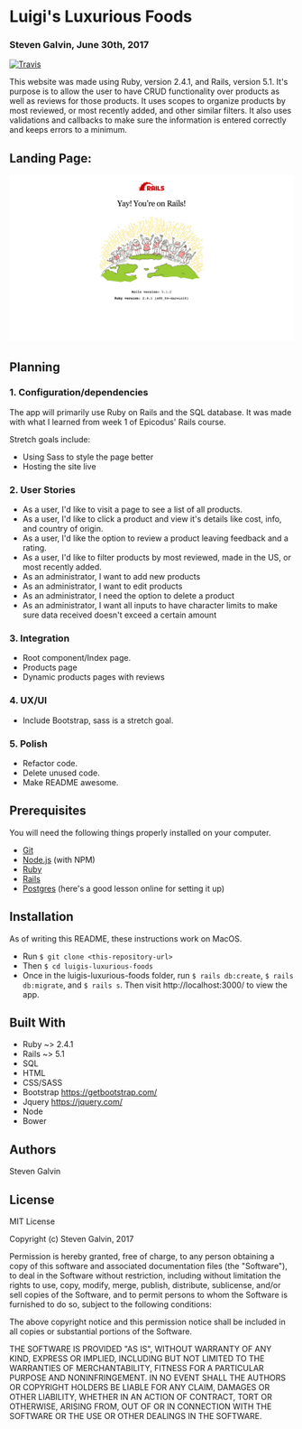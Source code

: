 # Luigi's Luxurious Foods
### Steven Galvin, June 30th, 2017
[![Travis](https://img.shields.io/travis/rust-lang/rust.svg?style=plastic)](https://github.com/steven-galvin/luigis-luxurious-foods)

This website was made using Ruby, version 2.4.1, and Rails, version 5.1. It's purpose is to allow the user to have CRUD functionality over products as well as reviews for those products. It uses scopes to organize products by most reviewed, or most recently added, and other similar filters. It also uses validations and callbacks to make sure the information is entered correctly and keeps errors to a minimum.

## Landing Page:
![](./app/assets/images/landing.png "Luigi's Luxurious Foods")

## Planning

### 1. Configuration/dependencies
  The app will primarily use Ruby on Rails and the SQL database. It was made with what I learned from week 1 of Epicodus' Rails course.

  Stretch goals include:
  * Using Sass to style the page better
  * Hosting the site live

### 2. User Stories
  * As a user, I'd like to visit a page to see a list of all products.
  * As a user, I'd like to click a product and view it's details like cost, info, and country of origin.
  * As a user, I'd like the option to review a product leaving feedback and a rating.
  * As a user, I'd like to filter products by most reviewed, made in the US, or most recently added.
  * As an administrator, I want to add new products
  * As an administrator, I want to edit products
  * As an administrator, I need the option to delete a product
  * As an administrator, I want all inputs to have character limits to make sure data received doesn't exceed a certain amount

### 3. Integration
  * Root component/Index page.
  * Products page
  * Dynamic products pages with reviews

### 4. UX/UI
  * Include Bootstrap, sass is a stretch goal.

### 5. Polish
  * Refactor code.
  * Delete unused code.
  * Make README awesome.

## Prerequisites

You will need the following things properly installed on your computer.

* [Git](https://git-scm.com/)
* [Node.js](https://nodejs.org/) (with NPM)
* [Ruby](https://www.ruby-lang.org/en/downloads/)
* [Rails](http://rubyonrails.org/)
* [Postgres](https://www.learnhowtoprogram.com/ruby/ruby-database-basics/installing-postgres-7fb0cff7-a0f5-4b61-a0db-8a928b9f67ef) (here's a good lesson online for setting it up)

## Installation

As of writing this README, these instructions work on MacOS.

* Run `$ git clone <this-repository-url>`
* Then `$ cd luigis-luxurious-foods`
* Once in the luigis-luxurious-foods folder, run `$ rails db:create`, `$ rails db:migrate`, and `$ rails s`. Then visit http://localhost:3000/ to view the app.

## Built With

* Ruby ~> 2.4.1
* Rails ~> 5.1
* SQL
* HTML
* CSS/SASS
* Bootstrap https://getbootstrap.com/
* Jquery https://jquery.com/
* Node
* Bower

## Authors

Steven Galvin

## License

MIT License

Copyright (c) Steven Galvin, 2017

Permission is hereby granted, free of charge, to any person obtaining a copy
of this software and associated documentation files (the "Software"), to deal
in the Software without restriction, including without limitation the rights
to use, copy, modify, merge, publish, distribute, sublicense, and/or sell
copies of the Software, and to permit persons to whom the Software is furnished to do so, subject to the following conditions:

The above copyright notice and this permission notice shall be included in all
copies or substantial portions of the Software.

THE SOFTWARE IS PROVIDED "AS IS", WITHOUT WARRANTY OF ANY KIND, EXPRESS OR
IMPLIED, INCLUDING BUT NOT LIMITED TO THE WARRANTIES OF MERCHANTABILITY,
FITNESS FOR A PARTICULAR PURPOSE AND NONINFRINGEMENT. IN NO EVENT SHALL THE
AUTHORS OR COPYRIGHT HOLDERS BE LIABLE FOR ANY CLAIM, DAMAGES OR OTHER
LIABILITY, WHETHER IN AN ACTION OF CONTRACT, TORT OR OTHERWISE, ARISING FROM,
OUT OF OR IN CONNECTION WITH THE SOFTWARE OR THE USE OR OTHER DEALINGS IN THE
SOFTWARE.
